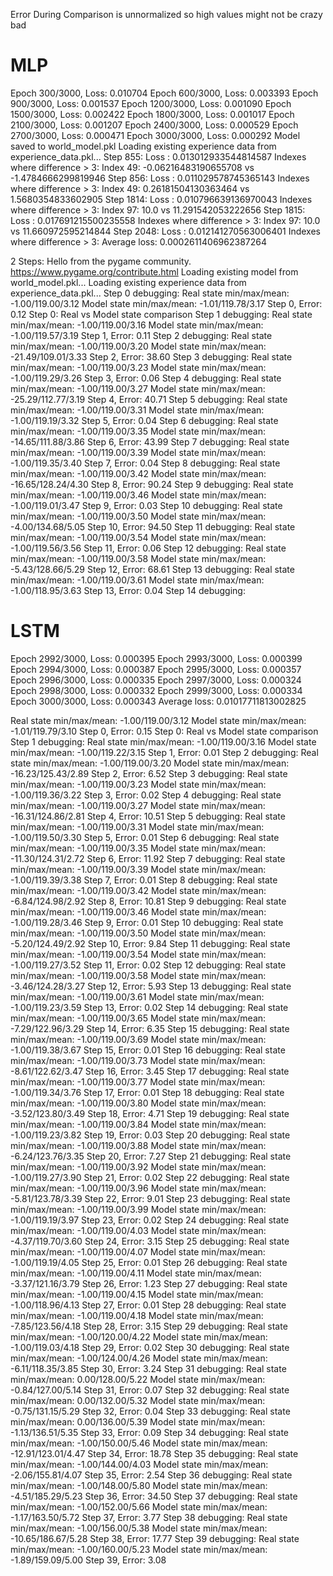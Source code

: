Error During Comparison is unnormalized so high values might not be crazy bad

# MLP
Epoch 300/3000, Loss: 0.010704
Epoch 600/3000, Loss: 0.003393
Epoch 900/3000, Loss: 0.001537
Epoch 1200/3000, Loss: 0.001090
Epoch 1500/3000, Loss: 0.002422
Epoch 1800/3000, Loss: 0.001017
Epoch 2100/3000, Loss: 0.001207
Epoch 2400/3000, Loss: 0.000529
Epoch 2700/3000, Loss: 0.000471
Epoch 3000/3000, Loss: 0.000292
Model saved to world_model.pkl
Loading existing experience data from experience_data.pkl...
Step 855:
Loss : 0.013012933544814587
Indexes where difference > 3:
Index 49: -0.06216483190655708 vs -1.4784666299819946
Step 856:
Loss : 0.011029578745365143
Indexes where difference > 3:
Index 49: 0.26181504130363464 vs 1.5680354833602905
Step 1814:
Loss : 0.010796639136970043
Indexes where difference > 3:
Index 97: 10.0 vs 11.291542053222656
Step 1815:
Loss : 0.017691215500235558
Indexes where difference > 3:
Index 97: 10.0 vs 11.660972595214844
Step 2048:
Loss : 0.012141270563006401
Indexes where difference > 3:
Average loss: 0.0002611406962387264


2 Steps:
Hello from the pygame community. https://www.pygame.org/contribute.html
Loading existing model from world_model.pkl...
Loading existing experience data from experience_data.pkl...
Step 0 debugging:
Real state min/max/mean: -1.00/119.00/3.12
Model state min/max/mean: -1.01/119.78/3.17
Step 0, Error: 0.12
Step 0: Real vs Model state comparison
Step 1 debugging:
Real state min/max/mean: -1.00/119.00/3.16
Model state min/max/mean: -1.00/119.57/3.19
Step 1, Error: 0.11
Step 2 debugging:
Real state min/max/mean: -1.00/119.00/3.20
Model state min/max/mean: -21.49/109.01/3.33
Step 2, Error: 38.60
Step 3 debugging:
Real state min/max/mean: -1.00/119.00/3.23
Model state min/max/mean: -1.00/119.29/3.26
Step 3, Error: 0.06
Step 4 debugging:
Real state min/max/mean: -1.00/119.00/3.27
Model state min/max/mean: -25.29/112.77/3.19
Step 4, Error: 40.71
Step 5 debugging:
Real state min/max/mean: -1.00/119.00/3.31
Model state min/max/mean: -1.00/119.19/3.32
Step 5, Error: 0.04
Step 6 debugging:
Real state min/max/mean: -1.00/119.00/3.35
Model state min/max/mean: -14.65/111.88/3.86
Step 6, Error: 43.99
Step 7 debugging:
Real state min/max/mean: -1.00/119.00/3.39
Model state min/max/mean: -1.00/119.35/3.40
Step 7, Error: 0.04
Step 8 debugging:
Real state min/max/mean: -1.00/119.00/3.42
Model state min/max/mean: -16.65/128.24/4.30
Step 8, Error: 90.24
Step 9 debugging:
Real state min/max/mean: -1.00/119.00/3.46
Model state min/max/mean: -1.00/119.01/3.47
Step 9, Error: 0.03
Step 10 debugging:
Real state min/max/mean: -1.00/119.00/3.50
Model state min/max/mean: -4.00/134.68/5.05
Step 10, Error: 94.50
Step 11 debugging:
Real state min/max/mean: -1.00/119.00/3.54
Model state min/max/mean: -1.00/119.56/3.56
Step 11, Error: 0.06
Step 12 debugging:
Real state min/max/mean: -1.00/119.00/3.58
Model state min/max/mean: -5.43/128.66/5.29
Step 12, Error: 68.61
Step 13 debugging:
Real state min/max/mean: -1.00/119.00/3.61
Model state min/max/mean: -1.00/118.95/3.63
Step 13, Error: 0.04
Step 14 debugging:

# LSTM
Epoch 2992/3000, Loss: 0.000395
Epoch 2993/3000, Loss: 0.000399
Epoch 2994/3000, Loss: 0.000387
Epoch 2995/3000, Loss: 0.000357
Epoch 2996/3000, Loss: 0.000335
Epoch 2997/3000, Loss: 0.000324
Epoch 2998/3000, Loss: 0.000332
Epoch 2999/3000, Loss: 0.000334
Epoch 3000/3000, Loss: 0.000343
Average loss: 0.01017711813002825

Real state min/max/mean: -1.00/119.00/3.12
Model state min/max/mean: -1.01/119.79/3.10
Step 0, Error: 0.15
Step 0: Real vs Model state comparison
Step 1 debugging:
Real state min/max/mean: -1.00/119.00/3.16
Model state min/max/mean: -1.00/119.22/3.15
Step 1, Error: 0.01
Step 2 debugging:
Real state min/max/mean: -1.00/119.00/3.20
Model state min/max/mean: -16.23/125.43/2.89
Step 2, Error: 6.52
Step 3 debugging:
Real state min/max/mean: -1.00/119.00/3.23
Model state min/max/mean: -1.00/119.36/3.22
Step 3, Error: 0.02
Step 4 debugging:
Real state min/max/mean: -1.00/119.00/3.27
Model state min/max/mean: -16.31/124.86/2.81
Step 4, Error: 10.51
Step 5 debugging:
Real state min/max/mean: -1.00/119.00/3.31
Model state min/max/mean: -1.00/119.50/3.30
Step 5, Error: 0.01
Step 6 debugging:
Real state min/max/mean: -1.00/119.00/3.35
Model state min/max/mean: -11.30/124.31/2.72
Step 6, Error: 11.92
Step 7 debugging:
Real state min/max/mean: -1.00/119.00/3.39
Model state min/max/mean: -1.00/119.39/3.38
Step 7, Error: 0.01
Step 8 debugging:
Real state min/max/mean: -1.00/119.00/3.42
Model state min/max/mean: -6.84/124.98/2.92
Step 8, Error: 10.81
Step 9 debugging:
Real state min/max/mean: -1.00/119.00/3.46
Model state min/max/mean: -1.00/119.28/3.46
Step 9, Error: 0.01
Step 10 debugging:
Real state min/max/mean: -1.00/119.00/3.50
Model state min/max/mean: -5.20/124.49/2.92
Step 10, Error: 9.84
Step 11 debugging:
Real state min/max/mean: -1.00/119.00/3.54
Model state min/max/mean: -1.00/119.27/3.52
Step 11, Error: 0.02
Step 12 debugging:
Real state min/max/mean: -1.00/119.00/3.58
Model state min/max/mean: -3.46/124.28/3.27
Step 12, Error: 5.93
Step 13 debugging:
Real state min/max/mean: -1.00/119.00/3.61
Model state min/max/mean: -1.00/119.23/3.59
Step 13, Error: 0.02
Step 14 debugging:
Real state min/max/mean: -1.00/119.00/3.65
Model state min/max/mean: -7.29/122.96/3.29
Step 14, Error: 6.35
Step 15 debugging:
Real state min/max/mean: -1.00/119.00/3.69
Model state min/max/mean: -1.00/119.38/3.67
Step 15, Error: 0.01
Step 16 debugging:
Real state min/max/mean: -1.00/119.00/3.73
Model state min/max/mean: -8.61/122.62/3.47
Step 16, Error: 3.45
Step 17 debugging:
Real state min/max/mean: -1.00/119.00/3.77
Model state min/max/mean: -1.00/119.34/3.76
Step 17, Error: 0.01
Step 18 debugging:
Real state min/max/mean: -1.00/119.00/3.80
Model state min/max/mean: -3.52/123.80/3.49
Step 18, Error: 4.71
Step 19 debugging:
Real state min/max/mean: -1.00/119.00/3.84
Model state min/max/mean: -1.00/119.23/3.82
Step 19, Error: 0.03
Step 20 debugging:
Real state min/max/mean: -1.00/119.00/3.88
Model state min/max/mean: -6.24/123.76/3.35
Step 20, Error: 7.27
Step 21 debugging:
Real state min/max/mean: -1.00/119.00/3.92
Model state min/max/mean: -1.00/119.27/3.90
Step 21, Error: 0.02
Step 22 debugging:
Real state min/max/mean: -1.00/119.00/3.96
Model state min/max/mean: -5.81/123.78/3.39
Step 22, Error: 9.01
Step 23 debugging:
Real state min/max/mean: -1.00/119.00/3.99
Model state min/max/mean: -1.00/119.19/3.97
Step 23, Error: 0.02
Step 24 debugging:
Real state min/max/mean: -1.00/119.00/4.03
Model state min/max/mean: -4.37/119.70/3.60
Step 24, Error: 3.15
Step 25 debugging:
Real state min/max/mean: -1.00/119.00/4.07
Model state min/max/mean: -1.00/119.19/4.05
Step 25, Error: 0.01
Step 26 debugging:
Real state min/max/mean: -1.00/119.00/4.11
Model state min/max/mean: -3.37/121.16/3.79
Step 26, Error: 1.23
Step 27 debugging:
Real state min/max/mean: -1.00/119.00/4.15
Model state min/max/mean: -1.00/118.96/4.13
Step 27, Error: 0.01
Step 28 debugging:
Real state min/max/mean: -1.00/119.00/4.18
Model state min/max/mean: -7.85/123.56/4.18
Step 28, Error: 3.15
Step 29 debugging:
Real state min/max/mean: -1.00/120.00/4.22
Model state min/max/mean: -1.00/119.03/4.18
Step 29, Error: 0.02
Step 30 debugging:
Real state min/max/mean: -1.00/124.00/4.26
Model state min/max/mean: -6.11/118.35/3.85
Step 30, Error: 3.24
Step 31 debugging:
Real state min/max/mean: 0.00/128.00/5.22
Model state min/max/mean: -0.84/127.00/5.14
Step 31, Error: 0.07
Step 32 debugging:
Real state min/max/mean: 0.00/132.00/5.32
Model state min/max/mean: -0.75/131.15/5.29
Step 32, Error: 0.04
Step 33 debugging:
Real state min/max/mean: 0.00/136.00/5.39
Model state min/max/mean: -1.13/136.51/5.35
Step 33, Error: 0.09
Step 34 debugging:
Real state min/max/mean: -1.00/150.00/5.46
Model state min/max/mean: -12.91/123.01/4.47
Step 34, Error: 18.78
Step 35 debugging:
Real state min/max/mean: -1.00/144.00/4.03
Model state min/max/mean: -2.06/155.81/4.07
Step 35, Error: 2.54
Step 36 debugging:
Real state min/max/mean: -1.00/148.00/5.80
Model state min/max/mean: -4.51/185.29/5.23
Step 36, Error: 34.50
Step 37 debugging:
Real state min/max/mean: -1.00/152.00/5.66
Model state min/max/mean: -1.17/163.50/5.72
Step 37, Error: 3.77
Step 38 debugging:
Real state min/max/mean: -1.00/156.00/5.38
Model state min/max/mean: -10.65/186.67/5.28
Step 38, Error: 17.77
Step 39 debugging:
Real state min/max/mean: -1.00/160.00/5.23
Model state min/max/mean: -1.89/159.09/5.00
Step 39, Error: 3.08
